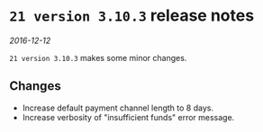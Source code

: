 # `21 version 3.10.3` release notes

*2016-12-12*

`21 version 3.10.3` makes some minor changes.

## Changes
- Increase default payment channel length to 8 days.
- Increase verbosity of "insufficient funds" error message.
